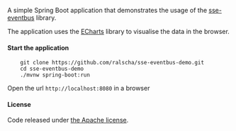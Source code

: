 
A simple Spring Boot application that demonstrates the usage of 
the [sse-eventbus](https://github.com/ralscha/sse-eventbus) library.

The application uses the [ECharts](https://github.com/ecomfe/echarts) library
to visualise the data in the browser.

#### Start the application

```
	git clone https://github.com/ralscha/sse-eventbus-demo.git
	cd sse-eventbus-demo
	./mvnw spring-boot:run
```
Open the url ```http://localhost:8080``` in a browser


#### License
Code released under [the Apache license](http://www.apache.org/licenses/).
